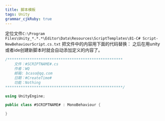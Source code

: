```yaml
---
title: 脚本模板
tags: Unity
grammar_cjkRuby: true
---
```

定位文件`C:\Program Files\Unity_*.*.*\Editor\Data\Resources\ScriptTemplates\81-C# Script-NewBehaviourScript.cs.txt`
把文件中的内容用下面的代码替换：
之后在用unity或者ide创建新脚本时就会自动添加定义的内容了。
```csharp
/****************************************************
    文件：#SCRIPTNAME#.cs
	作者：WQ
    邮箱: bcaso@qq.com
    日期：#CreateTime#
	功能：Nothing
*****************************************************/

using UnityEngine;

public class #SCRIPTNAME# : MonoBehaviour {

}
```